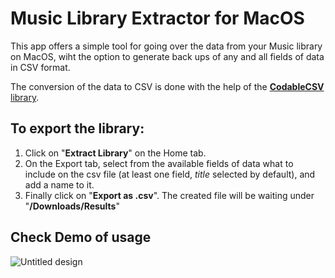 # Music Library Extractor for MacOS
This app offers a simple tool for going over the data from your Music library on MacOS, wiht the option to generate back ups of any and all fields of data in CSV format.

The conversion of the data to CSV is done with the help of the [**CodableCSV** library](https://github.com/dehesa/CodableCSV). 

## To export the library: 
1. Click on "**Extract Library**" on the Home tab.
2. On the Export tab, select from the available fields of data what to include on the csv file (at least one field, _title_ selected by default), and add a name to it.
3. Finally click on "**Export as .csv**". The created file will be waiting under "**/Downloads/Results**" 


## Check Demo of usage

![Untitled design](https://github.com/ezraRubio/music-library-extractor/assets/81970147/237cebcb-7fad-4157-a41d-596e3dd890fa)


